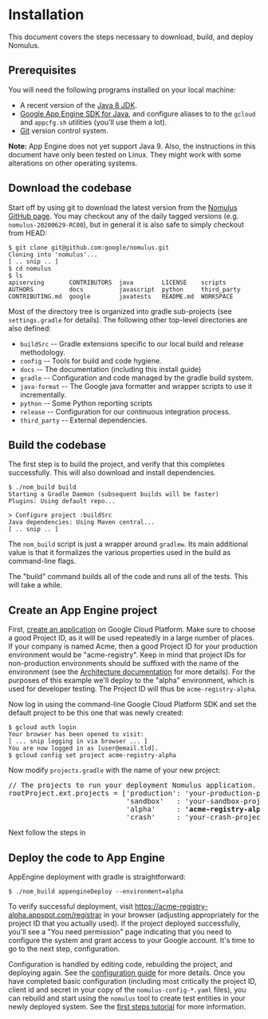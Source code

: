 # Installation

This document covers the steps necessary to download, build, and deploy Nomulus.

## Prerequisites

You will need the following programs installed on your local machine:

*   A recent version of the [Java 8 JDK][java-jdk8].
*   [Google App Engine SDK for Java][app-engine-sdk], and configure aliases to
    to the `gcloud` and `appcfg.sh` utilities (you'll use them a lot).
*   [Git](https://git-scm.com/) version control system.

**Note:** App Engine does not yet support Java 9. Also, the instructions in this
document have only been tested on Linux. They might work with some alterations
on other operating systems.

## Download the codebase

Start off by using git to download the latest version from the [Nomulus GitHub
page](https://github.com/google/nomulus). You may checkout any of the daily
tagged versions (e.g. `nomulus-20200629-RC00`), but in general it is also
safe to simply checkout from HEAD:

```shell
$ git clone git@github.com:google/nomulus.git
Cloning into 'nomulus'...
[ .. snip .. ]
$ cd nomulus
$ ls
apiserving       CONTRIBUTORS  java        LICENSE    scripts
AUTHORS          docs          javascript  python     third_party
CONTRIBUTING.md  google        javatests   README.md  WORKSPACE
```

Most of the directory tree is organized into gradle sub-projects (see
`settings.gradle` for details).  The following other top-level directories are
also defined:

*   `buildSrc` -- Gradle extensions specific to our local build and release
    methodology.
*   `config` -- Tools for build and code hygiene.
*   `docs` -- The documentation (including this install guide)
*   `gradle` -- Configuration and code managed by the gradle build system.
*   `java-format` -- The Google java formatter and wrapper scripts to use it
    incrementally.
*   `python` -- Some Python reporting scripts
*   `release` -- Configuration for our continuous integration process.
*   `third_party` -- External dependencies.

## Build the codebase

The first step is to build the project, and verify that this completes
successfully. This will also download and install dependencies.

```shell
$ ./nom_build build
Starting a Gradle Daemon (subsequent builds will be faster)
Plugins: Using default repo...

> Configure project :buildSrc
Java dependencies: Using Maven central...
[ .. snip .. ]
```

The `nom_build` script is just a wrapper around `gradlew`.  Its main
additional value is that it formalizes the various properties used in the
build as command-line flags.

The "build" command builds all of the code and runs all of the tests.  This
will take a while.

## Create an App Engine project

First, [create an
application](https://cloud.google.com/appengine/docs/java/quickstart) on Google
Cloud Platform. Make sure to choose a good Project ID, as it will be used
repeatedly in a large number of places. If your company is named Acme, then a
good Project ID for your production environment would be "acme-registry". Keep
in mind that project IDs for non-production environments should be suffixed with
the name of the environment (see the [Architecture
documentation](./architecture.md) for more details). For the purposes of this
example we'll deploy to the "alpha" environment, which is used for developer
testing. The Project ID will thus be `acme-registry-alpha`.

Now log in using the command-line Google Cloud Platform SDK and set the default
project to be this one that was newly created:

```shell
$ gcloud auth login
Your browser has been opened to visit:
[ ... snip logging in via browser ... ]
You are now logged in as [user@email.tld].
$ gcloud config set project acme-registry-alpha
```

Now modify `projects.gradle` with the name of your new project:

<pre>
// The projects to run your deployment Nomulus application.
rootProject.ext.projects = ['production': 'your-production-project',
                            'sandbox'   : 'your-sandbox-project',
                            'alpha'     : <strong>'acme-registry-alpha',</strong>
                            'crash'     : 'your-crash-project']
</pre>

Next follow the steps in

## Deploy the code to App Engine

AppEngine deployment with gradle is straightforward:

    $ ./nom_build appengineDeploy --environment=alpha

To verify successful deployment, visit
https://acme-registry-alpha.appspot.com/registrar in your browser (adjusting
appropriately for the project ID that you actually used). If the project
deployed successfully, you'll see a "You need permission" page indicating that
you need to configure the system and grant access to your Google account. It's
time to go to the next step, configuration.

Configuration is handled by editing code, rebuilding the project, and deploying
again. See the [configuration guide](./configuration.md) for more details.
Once you have completed basic configuration (including most critically the
project ID, client id and secret in your copy of the `nomulus-config-*.yaml`
files), you can rebuild and start using the `nomulus` tool to create test
entities in your newly deployed system. See the [first steps tutorial](./first-steps-tutorial.md)
for more information.

[app-engine-sdk]: https://cloud.google.com/appengine/docs/java/download
[java-jdk8]: http://www.oracle.com/technetwork/java/javase/downloads
[bazel-version]: https://github.com/bazelbuild/bazel/releases/download/0.25.0/bazel-0.25.0-installer-linux-x86_64.sh
